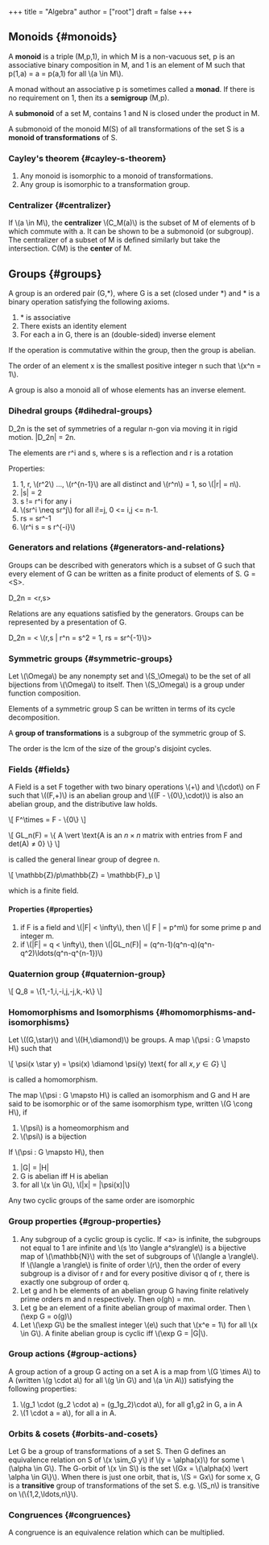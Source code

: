 +++
title = "Algebra"
author = ["root"]
draft = false
+++

## Monoids {#monoids}

A **monoid** is a triple (M,p,1), in which M is a non-vacuous set, p is an associative binary composition in M, and 1 is an element of M such that p(1,a) = a = p(a,1) for all \\(a \in M\\).

A monad without an associative p is sometimes called a **monad**. If there is no requirement on 1, then its a **semigroup** (M,p).

A **submonoid** of a set M, contains 1 and N is closed under the product in M.

A submonoid of the monoid M(S) of all transformations of the set S is a **monoid of transformations** of S.


### Cayley's theorem {#cayley-s-theorem}

1.  Any monoid is isomorphic to a monoid of transformations.
2.  Any group is isomorphic to a transformation group.


### Centralizer {#centralizer}

If \\(a \in M\\), the **centralizer** \\(C\_M(a)\\) is the subset of M of elements of b which commute with a. It can be shown to be a submonoid (or subgroup). The centralizer of a subset of M is defined similarly but take the intersection. C(M) is the **center** of M.


## Groups {#groups}

A group is an ordered pair (G,\*), where G is a set (closed under \*) and \* is a binary operation satisfying the following axioms.

1.  \* is associative
2.  There exists an identity element
3.  For each a in G, there is an (double-sided) inverse element

If the operation is commutative within the group, then the group is abelian.

The order of an element x is the smallest positive integer n such that \\(x^n = 1\\).

A group is also a monoid all of whose elements has an inverse element.


### Dihedral groups {#dihedral-groups}

D\_2n is the set of symmetries of a regular n-gon via moving it in rigid motion. |D\_2n| = 2n.

The elements are r^i and s, where s is a reflection and r is a rotation

Properties:

1.  1, r, \\(r^2\\) ..., \\(r^{n-1}\\) are all distinct and \\(r^n\\) = 1, so \\(|r| = n\\).
2.  |s| = 2
3.  s != r^i for any i
4.  \\(sr^i \neq sr^j\\) for all i!=j, 0 &lt;= i,j &lt;= n-1.
5.  rs = sr^-1
6.  \\(r^i s = s r^{-i}\\)


### Generators and relations {#generators-and-relations}

Groups can be described with generators which is a subset of G such that every element of G can be written as a finite product of elements of S. G = &lt;S&gt;.

D\_2n = &lt;r,s&gt;

Relations are any equations satisfied by the generators. Groups can be represented by a presentation of G.

D\_2n = &lt; \\(r,s | r^n = s^2 = 1, rs = sr^{-1}\\)&gt;


### Symmetric groups {#symmetric-groups}

Let \\(\Omega\\) be any nonempty set and \\(S\_\Omega\\) to be the set of all bijections from \\(\Omega\\) to itself. Then \\(S\_\Omega\\) is a group under function composition.

Elements of a symmetric group S can be written in terms of its cycle decomposition.

A **group of transformations** is a subgroup of the symmetric group of S.

The order is the lcm of the size of the group's disjoint cycles.


### Fields {#fields}

A Field is a set F together with two binary operations \\(+\\) and \\(\cdot\\) on F such that \\((F,+)\\) is an abelian group and \\((F - \\{0\\},\cdot)\\) is also an abelian group, and the distributive law holds.

\\[
F^\times = F - \\{0\\}
\\]

\\[
GL\_n(F) = \\{ A \vert \text{A is an $n \times n$ matrix with entries from F and det(A) $\neq$ 0} \\}
\\]

is called the general linear group of degree n.

\\[
\mathbb{Z}/p\mathbb{Z} = \mathbb{F}\_p
\\]

which is a finite field.


#### Properties {#properties}

1.  if F is a field and \\(|F| < \infty\\), then \\(| F | = p^m\\) for some prime p and integer m.
2.  if \\(|F| = q < \infty\\), then \\(|GL\_n(F)| = (q^n-1)(q^n-q)(q^n-q^2)\ldots(q^n-q^{n-1})\\)


### Quaternion group {#quaternion-group}

\\[
Q\_8 = \\{1,-1,i,-i,j,-j,k,-k\\}
\\]


### Homomorphisms and Isomorphisms {#homomorphisms-and-isomorphisms}

Let \\((G,\star)\\) and \\((H,\diamond)\\) be groups. A map \\(\psi : G \mapsto H\\) such that

\\[
\psi(x \star y) = \psi(x) \diamond \psi(y) \text{  for all $x,y \in G$}
\\]

is called a homomorphism.

The map \\(\psi : G \mapsto H\\) is called an isomorphism and G and H are said to be isomorphic or of the same isomorphism type, written \\(G \cong H\\), if

1.  \\(\psi\\) is a homeomorphism and
2.  \\(\psi\\) is a bijection

If \\(\psi : G \mapsto H\\), then

1.  |G| = |H|
2.  G is abelian iff H is abelian
3.  for all \\(x \in G\\), \\(|x| = |\psi(x)|\\)

Any two cyclic groups of the same order are isomorphic


### Group properties {#group-properties}

1.  Any subgroup of a cyclic group is cyclic. If &lt;a&gt; is infinite, the subgroups not equal to 1 are infinite and \\(s \to \langle a^s\rangle\\) is a bijective map of \\(\mathbb{N}\\) with the set of subgroups of \\(\langle a \rangle\\). If \\(\langle a \rangle\\) is finite of order \\(r\\), then the order of every subgroup is a divisor of r and for every positive divisor q of r, there is exactly one subgroup of order q.
2.  Let g and h be elements of an abelian group G having finite relatively prime orders m and n respectively. Then o(gh) = mn.
3.  Let g be an element of a finite abelian group of maximal order. Then \\(\exp G = o(g)\\)
4.  Let \\(\exp G\\) be the smallest integer \\(e\\) such that \\(x^e = 1\\) for all \\(x \in G\\). A finite abelian group is cyclic iff \\(\exp G = |G|\\).


### Group actions {#group-actions}

A group action of a group G acting on a set A is a map from \\(G \times A\\) to A (written \\(g \cdot a\\) for all \\(g \in G\\) and \\(a \in A\\)) satisfying the following properties:

1.  \\(g\_1 \cdot (g\_2 \cdot a) = (g\_1g\_2)\cdot a\\), for all g1,g2 in G, a in A
2.  \\(1 \cdot a  = a\\), for all a in A.


### Orbits &amp; cosets {#orbits-and-cosets}

Let G be a group of transformations of a set S. Then G defines an equivalence relation on S of \\(x \sim\_G y\\) if \\(y = \alpha(x)\\) for some \\(\alpha \in G\\). The G-orbit of \\(x \in S\\) is the set \\(Gx = \\{\alpha(x) \vert \alpha \in G\\}\\). When there is just one orbit, that is, \\(S = Gx\\) for some x, G is a **transitive** group of transformations of the set S. e.g. \\(S\_n\\) is transitive on \\(\\{1,2,\ldots,n\\}\\).


### Congruences {#congruences}

A congruence is an equivalence relation which can be multiplied.